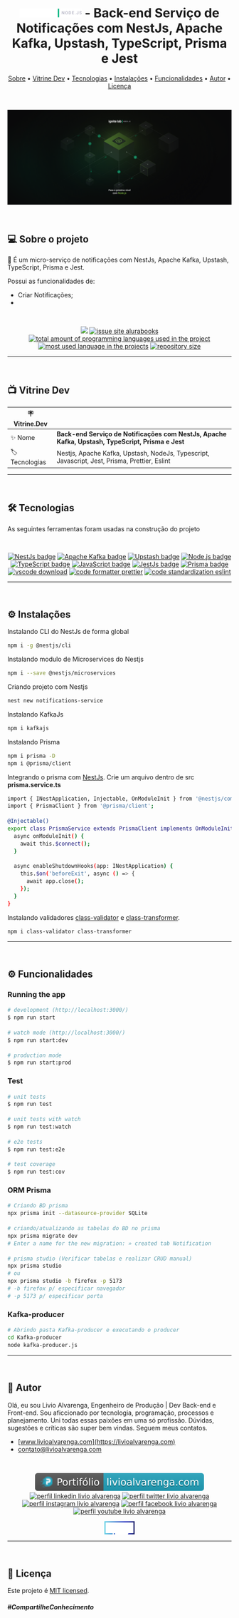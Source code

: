 <h1 align="center"> 
<img src="./files/logo.svg" height=20 alt="logo ignite lab">
	 - Back-end Serviço de Notificações com NestJs, Apache Kafka, Upstash, TypeScript, Prisma e Jest
</h1>

<p align="center">
 <a href="#-sobre-o-projeto">Sobre</a> •
 <a href="#-vitrine-dev">Vitrine Dev</a> •
 <a href="#-tecnologias">Tecnologias</a> •
 <a href="#-instalação">Instalações</a> •
 <a href="#-funcionalidades">Funcionalidades</a> •
 <a href="#-autor">Autor</a> • 
 <a href="#-licença">Licença</a>
</p>

&nbsp;

![Capa](https://github.com/LivioAlvarenga/notifications-service/blob/master/files/capa.png?raw=true#vitrinedev)

&nbsp;
<a id="-sobre-o-projeto"></a>

## 💻 Sobre o projeto

🚀 É um micro-serviço de notificações com NestJs, Apache Kafka, Upstash, TypeScript, Prisma e Jest.

Possui as funcionalidades de:
* Criar Notificações;
* 

&nbsp;

<p align="center">
  <a href="#license"><img src="https://img.shields.io/github/license/LivioAlvarenga/notifications-service?color=ff0000"></a>
  <a href="https://github.com/LivioAlvarenga/notifications-service/issues"><img src="https://img.shields.io/github/issues/LivioAlvarenga/notifications-service" alt="issue site alurabooks" /></a>
  <a href="https://github.com/LivioAlvarenga/notifications-service"><img src="https://img.shields.io/github/languages/count/LivioAlvarenga/notifications-service" alt="total amount of programming languages used in the project" /></a>
  <a href="https://github.com/LivioAlvarenga/notifications-service"><img src="https://img.shields.io/github/languages/top/LivioAlvarenga/notifications-service" alt="most used language in the projects" /></a>
  <a href="https://github.com/LivioAlvarenga/notifications-service"><img src="https://img.shields.io/github/repo-size/LivioAlvarenga/notifications-service" alt="repository size" /></a>
<p>

---

&nbsp;
<a id="-vitrine-dev"></a>

## 📺 Vitrine Dev

| :placard: Vitrine.Dev |                                                                                                   |
| --------------------- | ------------------------------------------------------------------------------------------------- |
| :sparkles: Nome       | **Back-end Serviço de Notificações com NestJs, Apache Kafka, Upstash, TypeScript, Prisma e Jest** |
| :label: Tecnologias   | Nestjs, Apache Kafka, Upstash, NodeJs, Typescript, Javascript, Jest, Prisma, Prettier, Eslint     |

---

&nbsp;
<a id="-tecnologias"></a>

## 🛠 Tecnologias

As seguintes ferramentas foram usadas na construção do projeto

&nbsp;

<p align="center">
  <a href= "https://nestjs.com/"><img alt="NestJs badge" src="https://img.shields.io/static/v1?logoWidth=15&logoColor=E0234E&logo=NestJs&label=Framework&message=NestJs&color=E0234E"></a>
  <a href= "https://kafka.apache.org/"><img alt="Apache Kafka badge" src="https://img.shields.io/static/v1?logoWidth=15&logoColor=231F20E&logo=Apache Kafka&label=Distributed event streaming platformk&message=Apache Kafka&color=231F20"></a>
  <a href= "https://upstash.com/"><img alt="Upstash badge" src="https://img.shields.io/static/v1?logoWidth=15&logoColor=00E9A3E&logo=Upstash&label=Serverless Data&message=Upstash&color=00E9A3"></a>
  <a href= "https://nodejs.org/en/"><img alt="Node.js badge" src="https://img.shields.io/static/v1?logoWidth=15&logoColor=339933&logo=Node.js&label=Runtime Environment&message=Node.js&color=3139933"></a>
  <a href= "https://www.typescriptlang.org/"><img alt="TypeScript badge" src="https://img.shields.io/static/v1?logoWidth=15&logoColor=3178c6&logo=TypeScript&label=Language&message=TypeScript&color=3178c6"></a>
  <a href= "https://www.javascript.com/"><img alt="JavaScript badge" src="https://img.shields.io/static/v1?logoWidth=15&logoColor=F7DF1E&logo=JavaScript&label=Language&message=JavaScript&color=F7DF1E"></a>
  <a href= "https://jestjs.io/pt-BR/"><img alt="JestJs badge" src="https://img.shields.io/static/v1?logoWidth=15&logoColor=C21325&logo=Jest&label=Test&message=JestJs&color=C21325"></a>
  <a href= "https://www.prisma.io/"><img alt="Prisma badge" src="https://img.shields.io/static/v1?logoWidth=15&logoColor=2d3748&logo=Prisma&label=ORM&message=Prisma&color=2d3748"></a>
  <a href= "https://code.visualstudio.com/download"><img alt="vscode download" src="https://img.shields.io/static/v1?logoWidth=15&logoColor=007ACC&logo=Visual Studio Code&label=IDE&message=Visual Studio Code&color=007ACC"></a>
  <a href= "https://github.com/prettier/prettier"><img alt="code formatter prettier" src="https://img.shields.io/static/v1?logoWidth=15&logoColor=F7B93E&logo=Prettier&label=Code Formatter&message=Prettier&color=F7B93E"></a>
  <a href= "https://eslint.org/"><img alt="code standardization eslint" src="https://img.shields.io/static/v1?logoWidth=15&logoColor=4B32C3&logo=ESLint&label=Code Standardization&message=ESLint&color=4B32C3"></a>
</p>

---

&nbsp;
<a id="-instalação"></a>

## ⚙️ Instalações

Instalando CLI do NestJs de forma global

```bash
npm i -g @nestjs/cli
```

Instalando modulo de Microservices do Nestjs

```bash
npm i --save @nestjs/microservices
```

Criando projeto com Nestjs

```bash
nest new notifications-service
```

Instalando KafkaJs

```bash
npm i kafkajs
```

Instalando Prisma

```bash
npm i prisma -D
npm i @prisma/client
```

Integrando o prisma com [NestJs](https://docs.nestjs.com/recipes/prisma). Crie um arquivo dentro de src **prisma.service.ts**

```bash
import { INestApplication, Injectable, OnModuleInit } from '@nestjs/common';
import { PrismaClient } from '@prisma/client';

@Injectable()
export class PrismaService extends PrismaClient implements OnModuleInit {
  async onModuleInit() {
    await this.$connect();
  }

  async enableShutdownHooks(app: INestApplication) {
    this.$on('beforeExit', async () => {
      await app.close();
    });
  }
}
```

Instalando validadores [class-validator](https://github.com/typestack/class-validator) e [class-transformer](hhttps://github.com/typestack/class-transformer).

```bash
npm i class-validator class-transformer
```

---

&nbsp;
<a id="-funcionalidades"></a>

## ⚙️ Funcionalidades

### Running the app

```bash
# development (http://localhost:3000/)
$ npm run start

# watch mode (http://localhost:3000/)
$ npm run start:dev

# production mode
$ npm run start:prod
```

### Test

```bash
# unit tests
$ npm run test

# unit tests with watch
$ npm run test:watch

# e2e tests
$ npm run test:e2e

# test coverage
$ npm run test:cov
```

### ORM Prisma

```bash
# Criando BD prisma
npx prisma init --datasource-provider SQLite

# criando/atualizando as tabelas do BD no prisma
npx prisma migrate dev
# Enter a name for the new migration: » created tab Notification

# prisma studio (Verificar tabelas e realizar CRUD manual)
npx prisma studio
# ou
npx prisma studio -b firefox -p 5173
# -b firefox p/ especificar navegador
# -p 5173 p/ especificar porta
```

### Kafka-producer

```bash
# Abrindo pasta Kafka-producer e executando o producer
cd Kafka-producer
node kafka-producer.js
```

---

&nbsp;
<a id="-autor"></a>

## 🦸 Autor

Olá, eu sou Livio Alvarenga, Engenheiro de Produção | Dev Back-end e Front-end. Sou aficcionado por tecnologia, programação, processos e planejamento. Uni todas essas paixões em uma só profissão. Dúvidas, sugestões e críticas são super bem vindas. Seguem meus contatos.

- [www.livioalvarenga.com](https://livioalvarenga.com)
- contato@livioalvarenga.com

&nbsp;

<p align="center">
  <a href= "https://www.livioalvarenga.com/"><img alt="portifólio livio alvarenga" src="https://raw.githubusercontent.com/LivioAlvarenga/LivioAlvarenga/3109a24e71f07dbad193ae0ddbc43b69b39c7adf/files/badgePortifolioLivio.svg"></a>
  <a href= "https://www.linkedin.com/in/livio-alvarenga-planejamento-mrp-engenheiro-produ%C3%A7%C3%A3o-materiais-vba-powerbi/"><img alt="perfil linkedin livio alvarenga" src="https://img.shields.io/static/v1?logoWidth=15&logoColor=0A66C2&logo=LinkedIn&label=LinkedIn&message=Livio Alvarenga&color=0A66C2"></a>
  <a href= "https://twitter.com/AlvarengaLivio"><img alt="perfil twitter livio alvarenga" src="https://img.shields.io/static/v1?logoWidth=15&logoColor=1DA1F2&logo=Twitter&label=Twitter&message=@AlvarengaLivio&color=1DA1F2"></a>
  <a href= "https://www.instagram.com/livio_alvarenga/"><img alt="perfil instagram livio alvarenga" src="https://img.shields.io/static/v1?logoWidth=15&logoColor=E4405F&logo=Instagram&label=Instagram&message=@livio_alvarenga&color=E4405F"></a>
  <a href= "https://www.facebook.com/profile.php?id=100083957091312"><img alt="perfil facebook livio alvarenga" src="https://img.shields.io/static/v1?logoWidth=15&logoColor=1877F2&logo=Facebook&label=Facebook&message=Livio Alvarenga&color=1877F2"></a>
  <a href= "https://www.youtube.com/channel/UCrZgsh8IWyyNrRZ7cjrPbcg"><img alt="perfil youtube livio alvarenga" src="https://img.shields.io/static/v1?logoWidth=15&logoColor=FF0000&logo=YouTube&label=Youtube&message=Livio Alvarenga&color=FF0000"></a>
</p>
<p align="center">
 <a href= "https://cursos.alura.com.br/vitrinedev/livioalvarenga"><img alt="perfil vitrinedev livio alvarenga" align="center" height="30" src="https://raw.githubusercontent.com/LivioAlvarenga/LivioAlvarenga/e0f5b5a82976af114d957c20f0c78b4d304a68a0/files/vitrinedev.svg"></a>
</p>

---

&nbsp;
<a id="-licença"></a>

## 📝 Licença

Este projeto é [MIT licensed](./LICENSE).

##### _#CompartilheConhecimento_
